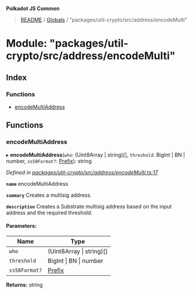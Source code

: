 **Polkadot JS Common**

> [README](../README.md) / [Globals](../globals.md) / "packages/util-crypto/src/address/encodeMulti"

# Module: "packages/util-crypto/src/address/encodeMulti"

## Index

### Functions

* [encodeMultiAddress](_packages_util_crypto_src_address_encodemulti_.md#encodemultiaddress)

## Functions

### encodeMultiAddress

▸ **encodeMultiAddress**(`who`: (Uint8Array \| string)[], `threshold`: BigInt \| BN \| number, `ss58Format?`: [Prefix](_packages_util_crypto_src_address_types_.md#prefix)): string

*Defined in [packages/util-crypto/src/address/encodeMulti.ts:17](https://github.com/polkadot-js/common/blob/c366e637/packages/util-crypto/src/address/encodeMulti.ts#L17)*

**`name`** encodeMultiAddress

**`summary`** Creates a multisig address.

**`description`** 
Creates a Substrate multisig address based on the input address and the required threshold.

#### Parameters:

Name | Type |
------ | ------ |
`who` | (Uint8Array \| string)[] |
`threshold` | BigInt \| BN \| number |
`ss58Format?` | [Prefix](_packages_util_crypto_src_address_types_.md#prefix) |

**Returns:** string
